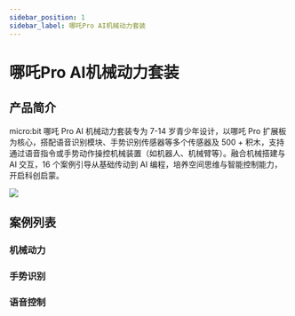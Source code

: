 ```yaml
---
sidebar_position: 1
sidebar_label: 哪吒Pro AI机械动力套装
---
```


# 哪吒Pro AI机械动力套装

## 产品简介

micro:bit 哪吒 Pro AI 机械动力套装专为 7-14 岁青少年设计，以哪吒 Pro 扩展板为核心，搭配语音识别模块、手势识别传感器等多个传感器及 500 + 积木，支持通过语音指令或手势动作操控机械装置（如机器人、机械臂等）。融合机械搭建与 AI 交互，16 个案例引导从基础传动到 AI 编程，培养空间思维与智能控制能力，开启科创启蒙。

![](https://wiki-media-ef.oss-cn-hongkong.aliyuncs.com/docs/microbit/building-blocks/nezha-pro-ai-mechanical-power-kit/images/nezha-pro-ai-mechanical-power-kit-01.png)

## 案例列表

### 机械动力

<cardbox>
  <card
    href="./nezha-pro-ai-mechanical-power-kit-case-01/"
    title="简易四足机器人"
    description=""
    img={'https://wiki-media-ef.oss-cn-hongkong.aliyuncs.com/i18n/en/docusaurus-plugin-content-docs/current/microbit/building-blocks/nezha-pro-ai-mechanical-power-kit/images/nezha-pro-ai-mechanical-power-kit-case-01.png'}
  />
  <card
    href="./nezha-pro-ai-mechanical-power-kit-case-01/"
    title="双足行走机器人"
    description=""
    img={'https://wiki-media-ef.oss-cn-hongkong.aliyuncs.com/i18n/en/docusaurus-plugin-content-docs/current/microbit/building-blocks/nezha-pro-ai-mechanical-power-kit/images/nezha-pro-ai-mechanical-power-kit-case-02.png'}
  />
  <card
    href="./nezha-pro-ai-mechanical-power-kit-case-01/"
    title="简易机械狗"
    description=""
    img={'https://wiki-media-ef.oss-cn-hongkong.aliyuncs.com/i18n/en/docusaurus-plugin-content-docs/current/microbit/building-blocks/nezha-pro-ai-mechanical-power-kit/images/nezha-pro-ai-mechanical-power-kit-case-03.png'}
  />
  <card
    href="./nezha-pro-ai-mechanical-power-kit-case-01/"
    title="震动机器人"
    description=""
    img={'https://wiki-media-ef.oss-cn-hongkong.aliyuncs.com/i18n/en/docusaurus-plugin-content-docs/current/microbit/building-blocks/nezha-pro-ai-mechanical-power-kit/images/nezha-pro-ai-mechanical-power-kit-case-04.png'}
  />
  <card
    href="./nezha-pro-ai-mechanical-power-kit-case-01/"
    title="直升机"
    description=""
    img={'https://wiki-media-ef.oss-cn-hongkong.aliyuncs.com/i18n/en/docusaurus-plugin-content-docs/current/microbit/building-blocks/nezha-pro-ai-mechanical-power-kit/images/nezha-pro-ai-mechanical-power-kit-case-05.png'}
  />
  <card
    href="./nezha-pro-ai-mechanical-power-kit-case-01/"
    title="锯木机器人"
    description=""
    img={'https://wiki-media-ef.oss-cn-hongkong.aliyuncs.com/i18n/en/docusaurus-plugin-content-docs/current/microbit/building-blocks/nezha-pro-ai-mechanical-power-kit/images/nezha-pro-ai-mechanical-power-kit-case-06.png'}
  />
</cardbox>

### 手势识别
<cardbox>
  <card
    href="./nezha-pro-ai-mechanical-power-kit-case-01/"
    title="手势识别赛车"
    description=""
    img={'https://wiki-media-ef.oss-cn-hongkong.aliyuncs.com/i18n/en/docusaurus-plugin-content-docs/current/microbit/building-blocks/nezha-pro-ai-mechanical-power-kit/images/nezha-pro-ai-mechanical-power-kit-case-07.png'}
  />
  <card
    href="./nezha-pro-ai-mechanical-power-kit-case-01/"
    title="手势识别台灯"
    description=""
    img={'https://wiki-media-ef.oss-cn-hongkong.aliyuncs.com/i18n/en/docusaurus-plugin-content-docs/current/microbit/building-blocks/nezha-pro-ai-mechanical-power-kit/images/nezha-pro-ai-mechanical-power-kit-case-08.png'}
  />
  <card
    href="./nezha-pro-ai-mechanical-power-kit-case-01/"
    title="手势识别推土机"
    description=""
    img={'https://wiki-media-ef.oss-cn-hongkong.aliyuncs.com/i18n/en/docusaurus-plugin-content-docs/current/microbit/building-blocks/nezha-pro-ai-mechanical-power-kit/images/nezha-pro-ai-mechanical-power-kit-case-09.png'}
  />
  <card
    href="./nezha-pro-ai-mechanical-power-kit-case-01/"
    title="手势识别机械臂"
    description=""
    img={'https://wiki-media-ef.oss-cn-hongkong.aliyuncs.com/i18n/en/docusaurus-plugin-content-docs/current/microbit/building-blocks/nezha-pro-ai-mechanical-power-kit/images/nezha-pro-ai-mechanical-power-kit-case-10.png'}
  />
  <card
    href="./nezha-pro-ai-mechanical-power-kit-case-01/"
    title="手势识别挖掘车"
    description=""
    img={'https://wiki-media-ef.oss-cn-hongkong.aliyuncs.com/i18n/en/docusaurus-plugin-content-docs/current/microbit/building-blocks/nezha-pro-ai-mechanical-power-kit/images/nezha-pro-ai-mechanical-power-kit-case-11.png'}
  />
</cardbox>

### 语音控制

<cardbox>
  <card
    href="./nezha-pro-ai-mechanical-power-kit-case-01/"
    title="语音识别风扇"
    description=""
    img={'https://wiki-media-ef.oss-cn-hongkong.aliyuncs.com/i18n/en/docusaurus-plugin-content-docs/current/microbit/building-blocks/nezha-pro-ai-mechanical-power-kit/images/nezha-pro-ai-mechanical-power-kit-case-12.png'}
  />
  <card
    href="./nezha-pro-ai-mechanical-power-kit-case-01/"
    title="语音识别叉车"
    description=""
    img={'https://wiki-media-ef.oss-cn-hongkong.aliyuncs.com/i18n/en/docusaurus-plugin-content-docs/current/microbit/building-blocks/nezha-pro-ai-mechanical-power-kit/images/nezha-pro-ai-mechanical-power-kit-case-13.png'}
  />
  <card
    href="./nezha-pro-ai-mechanical-power-kit-case-01/"
    title="语音识别灯"
    description=""
    img={'https://wiki-media-ef.oss-cn-hongkong.aliyuncs.com/i18n/en/docusaurus-plugin-content-docs/current/microbit/building-blocks/nezha-pro-ai-mechanical-power-kit/images/nezha-pro-ai-mechanical-power-kit-case-14.png'}
  />
  <card
    href="./nezha-pro-ai-mechanical-power-kit-case-01/"
    title="语音识别运载车"
    description=""
    img={'https://wiki-media-ef.oss-cn-hongkong.aliyuncs.com/i18n/en/docusaurus-plugin-content-docs/current/microbit/building-blocks/nezha-pro-ai-mechanical-power-kit/images/nezha-pro-ai-mechanical-power-kit-case-15.png'}
  />
  <card
    href="./nezha-pro-ai-mechanical-power-kit-case-01/"
    title="语音识别甲虫"
    description=""
    img={'https://wiki-media-ef.oss-cn-hongkong.aliyuncs.com/i18n/en/docusaurus-plugin-content-docs/current/microbit/building-blocks/nezha-pro-ai-mechanical-power-kit/images/nezha-pro-ai-mechanical-power-kit-case-16.png'}
  />
</cardbox>
